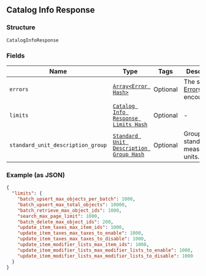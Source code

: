 ## Catalog Info Response

### Structure

`CatalogInfoResponse`

### Fields

| Name | Type | Tags | Description |
|  --- | --- | --- | --- |
| `errors` | [`Array<Error Hash>`](/doc/models/error.md) | Optional | The set of [Error](#type-error)s encountered. |
| `limits` | [`Catalog Info Response Limits Hash`](/doc/models/catalog-info-response-limits.md) | Optional | - |
| `standard_unit_description_group` | [`Standard Unit Description Group Hash`](/doc/models/standard-unit-description-group.md) | Optional | Group of standard measurement units. |

### Example (as JSON)

```json
{
  "limits": {
    "batch_upsert_max_objects_per_batch": 1000,
    "batch_upsert_max_total_objects": 10000,
    "batch_retrieve_max_object_ids": 1000,
    "search_max_page_limit": 1000,
    "batch_delete_max_object_ids": 200,
    "update_item_taxes_max_item_ids": 1000,
    "update_item_taxes_max_taxes_to_enable": 1000,
    "update_item_taxes_max_taxes_to_disable": 1000,
    "update_item_modifier_lists_max_item_ids": 1000,
    "update_item_modifier_lists_max_modifier_lists_to_enable": 1000,
    "update_item_modifier_lists_max_modifier_lists_to_disable": 1000
  }
}
```

